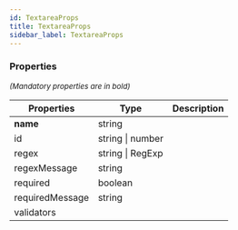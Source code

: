 ```yaml
---
id: TextareaProps
title: TextareaProps
sidebar_label: TextareaProps
---
```




### Properties

<font size="2"><i>(Mandatory properties are in bold)</i></font>

| Properties | Type | Description |
| --------- | ---- | ----------- |
| **name** | string |  |
| id | string \| number |  |
| regex | string \| RegExp |  |
| regexMessage | string |  |
| required | boolean |  |
| requiredMessage | string |  |
| validators |  |  |
